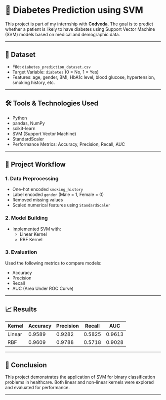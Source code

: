 # 🧠 Diabetes Prediction using SVM

This project is part of my internship with **Codveda**. The goal is to predict whether a patient is likely to have diabetes using Support Vector Machine (SVM) models based on medical and demographic data.

---

## 📁 Dataset

- File: `diabetes_prediction_dataset.csv`
- Target Variable: `diabetes` (0 = No, 1 = Yes)
- Features: age, gender, BMI, HbA1c level, blood glucose, hypertension, smoking history, etc.

---

## 🛠️ Tools & Technologies Used

- Python
- pandas, NumPy
- scikit-learn
- SVM (Support Vector Machine)
- StandardScaler
- Performance Metrics: Accuracy, Precision, Recall, AUC

---

## 🔧 Project Workflow

### 1. Data Preprocessing
- One-hot encoded `smoking_history`
- Label encoded `gender` (Male = 1, Female = 0)
- Removed missing values
- Scaled numerical features using `StandardScaler`

### 2. Model Building
- Implemented SVM with:
  - Linear Kernel
  - RBF Kernel

### 3. Evaluation
Used the following metrics to compare models:
- Accuracy
- Precision
- Recall
- AUC (Area Under ROC Curve)

---

## 📈 Results

| Kernel | Accuracy | Precision | Recall | AUC |
|--------|----------|-----------|--------|-----|
| Linear | 0.9589   | 0.9282    | 0.5825 | 0.9613 |
| RBF    | 0.9609   | 0.9788    | 0.5718 | 0.9028 |


---

## 📌 Conclusion

This project demonstrates the application of SVM for binary classification problems in healthcare. Both linear and non-linear kernels were explored and evaluated for performance.

---


